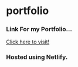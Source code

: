 # portfolio

### Link For my Portfolio...

<a href="https://shavakkar.netlify.app" target="_blank">Click here to visit!</a>

### Hosted using Netlify.

